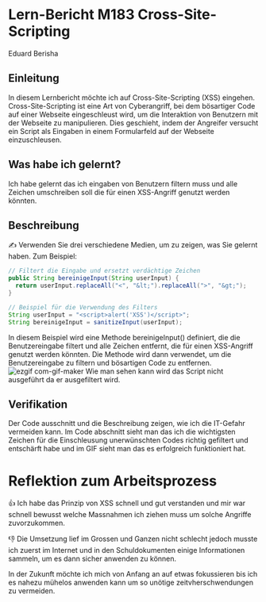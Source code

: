# Lern-Bericht M183 Cross-Site-Scripting
Eduard Berisha

## Einleitung

In diesem Lernbericht möchte ich auf Cross-Site-Scripting (XSS) eingehen. Cross-Site-Scripting ist eine Art von Cyberangriff, bei dem bösartiger Code auf einer Webseite eingeschleust wird, um die Interaktion von Benutzern mit der Webseite zu manipulieren. Dies geschieht, indem der Angreifer versucht ein Script als Eingaben in einem Formularfeld auf der Webseite einzuschleusen.

## Was habe ich gelernt?

Ich habe gelernt das ich eingaben von Benutzern filtern muss und alle Zeichen umschreiben soll die für einen XSS-Angriff genutzt werden könnten.

## Beschreibung

✍️ Verwenden Sie drei verschiedene Medien, um zu zeigen, was Sie gelernt haben. Zum Beispiel:
```Java
// Filtert die Eingabe und ersetzt verdächtige Zeichen
public String bereinigeInput(String userInput) {
  return userInput.replaceAll("<", "&lt;").replaceAll(">", "&gt;");
}

// Beispiel für die Verwendung des Filters
String userInput = "<script>alert('XSS')</script>";
String bereinigeInput = sanitizeInput(userInput);
```
In diesem Beispiel wird eine Methode bereinigeInput() definiert, die die Benutzereingabe filtert und alle Zeichen entfernt, die für einen XSS-Angriff genutzt werden könnten. Die Methode wird dann verwendet, um die Benutzereingabe zu filtern und bösartigen Code zu entfernen.
![ezgif com-gif-maker](https://user-images.githubusercontent.com/69904270/206932366-7ab603e5-142c-4b1e-88ca-12676ea05b05.gif)
Wie man sehen kann wird das Script nicht ausgeführt da er ausgefiltert wird.


## Verifikation

Der Code ausschnitt und die Beschreibung zeigen, wie ich die IT-Gefahr vermeiden kann. Im Code abschnitt sieht man das ich die wichtigsten Zeichen für die Einschleusung unerwünschten Codes richtig gefiltert und entschärft habe und im GIF sieht man das es erfolgreich funktioniert hat.

# Reflektion zum Arbeitsprozess

👍 Ich habe das Prinzip von XSS schnell und gut verstanden und mir war schnell bewusst welche Massnahmen ich ziehen muss um solche Angriffe zuvorzukommen.

👎 Die Umsetzung lief im Grossen und Ganzen nicht schlecht jedoch musste ich zuerst im Internet und in den Schuldokumenten einige Informationen sammeln, um es dann sicher anwenden zu können.

In der Zukunft möchte ich mich von Anfang an auf etwas fokussieren bis ich es nahezu mühelos anwenden kann um so unötige zeitvherschwendungen zu vermeiden.
